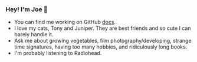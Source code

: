 ### Hey! I'm Joe 👋

- You can find me working on GitHub [docs](https://docs.github.com/).
- I love my cats, Tony and Juniper. They are best friends and so cute I can barely handle it. 
- Ask me about growing vegetables, film photography/developing, strange time signatures, having too many hobbies, and ridiculously long books. 
- I'm probably listening to Radiohead. 
